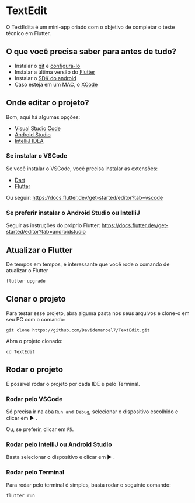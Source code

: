 # TextEdit

O TextEdita é um mini-app criado com o objetivo de completar o teste técnico em Flutter.

## O que você precisa saber para antes de tudo?

- Instalar o [git](https://git-scm.com/book/en/v2/Getting-Started-Installing-Git) e [configurá-lo](https://docs.github.com/en/get-started/quickstart/set-up-git)
- Instalar a última versão do [Flutter](https://docs.flutter.dev/get-started/install)
- Instalar o [SDK do android](https://developer.android.com/tools)
- Caso esteja em um MAC, o [XCode](https://apps.apple.com/br/app/xcode/id497799835?l=en-GB&mt=12)

## Onde editar o projeto?

Bom, aqui há algumas opções:
- [Visual Studio Code](https://code.visualstudio.com/download)
- [Android Studio](https://developer.android.com/studio)
- [IntelliJ IDEA](https://www.jetbrains.com/idea/download/)

### Se instalar o VSCode
Se você instalar o VSCode, você precisa instalar as extensões:
- [Dart](https://marketplace.visualstudio.com/items?itemName=Dart-Code.dart-code)
- [Flutter](https://marketplace.visualstudio.com/items?itemName=Dart-Code.flutter)

Ou seguir: https://docs.flutter.dev/get-started/editor?tab=vscode

### Se preferir instalar o Android Studio ou IntelliJ

Seguir as instruções do próprio Flutter: https://docs.flutter.dev/get-started/editor?tab=androidstudio

## Atualizar o Flutter

De tempos em tempos, é interessante que você rode o comando de atualizar o Flutter
```
flutter upgrade
```

## Clonar o projeto
Para testar esse projeto, abra alguma pasta nos seus arquivos e clone-o em seu PC com o comando:
```
git clone https://github.com/Davidemanoel7/TextEdit.git
```
Abra o projeto clonado:
```
cd TextEdit
```

## Rodar o projeto

É possível rodar o projeto por cada IDE e pelo Terminal.

### Rodar pelo VSCode

Só precisa ir na aba `Run and Debug`, selecionar o dispositivo escolhido e clicar em ▶️ .

Ou, se preferir, clicar em `F5`.

### Rodar pelo IntelliJ ou Android Studio

Basta selecionar o dispositivo e clicar em ▶️ .

### Rodar pelo Terminal

Para rodar pelo terminal é simples, basta rodar o seguinte comando:
```
flutter run
```